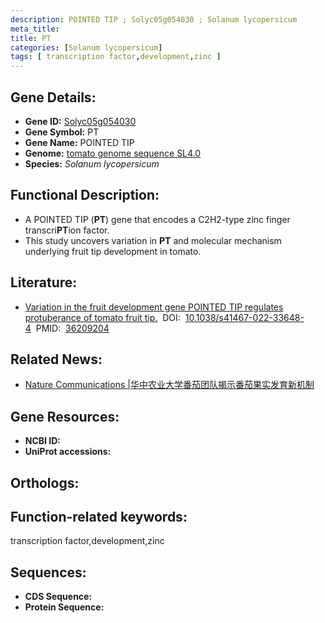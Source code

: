 ```yaml
---
description: POINTED TIP ; Solyc05g054030 ; Solanum lycopersicum
meta_title:
title: PT
categories: [Solanum lycopersicum]
tags: [ transcription factor,development,zinc ]
---
```


## Gene Details:
- **Gene ID:**	[Solyc05g054030]()
- **Gene Symbol:** PT
- **Gene Name:** POINTED TIP
- **Genome:** [tomato genome sequence SL4.0]()
- **Species:** *Solanum lycopersicum*

## Functional Description:
   - A POINTED TIP (**PT**) gene that encodes a C2H2-type zinc finger transcri**PT**ion factor.
   - This study uncovers variation in **PT** and molecular mechanism underlying fruit tip development in tomato.

## Literature:
   - [Variation in the fruit development gene POINTED TIP regulates protuberance of tomato fruit tip.]( https://www.nature.com/articles/s41467-022-33648-4)&nbsp;&nbsp;DOI:&nbsp;&nbsp;[10.1038/s41467-022-33648-4](https://www.nature.com/articles/s41467-022-33648-4)&nbsp;&nbsp;PMID:&nbsp;&nbsp;[36209204](https://pubmed.ncbi.nlm.nih.gov/36209204/)

## Related News:
   - [Nature Communications |华中农业大学番茄团队揭示番茄果实发育新机制](https://mp.weixin.qq.com/s?__biz=MzIyOTY2NDYyNQ==&mid=2247555635&idx=3&sn=f107052f0bdafb3f862b741dc45e07de&chksm=e8bd682ddfcae13b12a8d8f07a95284e09ce7dd88864f23c3f4a6139234372e584a90afaccf3&scene=27#wechat_redirect)

## Gene Resources:
- **NCBI ID:** [](https://www.ncbi.nlm.nih.gov/gene/?term=)
- **UniProt accessions:** [](https://www.uniprot.org/uniprotkb//entry)

## Orthologs:

## Function-related keywords:
transcription factor,development,zinc

## Sequences:
- **CDS Sequence:**
- **Protein Sequence:**
